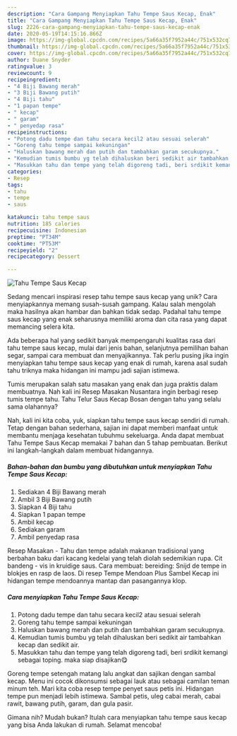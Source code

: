 ```yaml
---
description: "Cara Gampang Menyiapkan Tahu Tempe Saus Kecap, Enak"
title: "Cara Gampang Menyiapkan Tahu Tempe Saus Kecap, Enak"
slug: 2226-cara-gampang-menyiapkan-tahu-tempe-saus-kecap-enak
date: 2020-05-19T14:15:16.866Z
image: https://img-global.cpcdn.com/recipes/5a66a35f7952a44c/751x532cq70/tahu-tempe-saus-kecap-foto-resep-utama.jpg
thumbnail: https://img-global.cpcdn.com/recipes/5a66a35f7952a44c/751x532cq70/tahu-tempe-saus-kecap-foto-resep-utama.jpg
cover: https://img-global.cpcdn.com/recipes/5a66a35f7952a44c/751x532cq70/tahu-tempe-saus-kecap-foto-resep-utama.jpg
author: Duane Snyder
ratingvalue: 3
reviewcount: 9
recipeingredient:
- "4 Biji Bawang merah"
- "3 Biji Bawang putih"
- "4 Biji tahu"
- "1 papan tempe"
- " kecap"
- " garam"
- " penyedap rasa"
recipeinstructions:
- "Potong dadu tempe dan tahu secara kecil2 atau sesuai selerah"
- "Goreng tahu tempe sampai kekuningan"
- "Haluskan bawang merah dan putih dan tambahkan garam secukupnya."
- "Kemudian tumis bumbu yg telah dihaluskan beri sedikit air tambahkan kecap dan sedikit air."
- "Masukkan tahu dan tempe yang telah digoreng tadi, beri srdikit kemangi sebagai toping. maka siap disajikan😋"
categories:
- Resep
tags:
- tahu
- tempe
- saus

katakunci: tahu tempe saus 
nutrition: 185 calories
recipecuisine: Indonesian
preptime: "PT34M"
cooktime: "PT53M"
recipeyield: "2"
recipecategory: Dessert

---
```



![Tahu Tempe Saus Kecap](https://img-global.cpcdn.com/recipes/5a66a35f7952a44c/751x532cq70/tahu-tempe-saus-kecap-foto-resep-utama.jpg)

Sedang mencari inspirasi resep tahu tempe saus kecap yang unik? Cara menyiapkannya memang susah-susah gampang. Kalau salah mengolah maka hasilnya akan hambar dan bahkan tidak sedap. Padahal tahu tempe saus kecap yang enak seharusnya memiliki aroma dan cita rasa yang dapat memancing selera kita.

Ada beberapa hal yang sedikit banyak mempengaruhi kualitas rasa dari tahu tempe saus kecap, mulai dari jenis bahan, selanjutnya pemilihan bahan segar, sampai cara membuat dan menyajikannya. Tak perlu pusing jika ingin menyiapkan tahu tempe saus kecap yang enak di rumah, karena asal sudah tahu triknya maka hidangan ini mampu jadi sajian istimewa.

Tumis merupakan salah satu masakan yang enak dan juga praktis dalam membuatnya. Nah kali ini Resep Masakan Nusantara ingin berbagi resep tumis tempe tahu. Tahu Telur Saus Kecap Bosan dengan tahu yang selalu sama olahannya?


Nah, kali ini kita coba, yuk, siapkan tahu tempe saus kecap sendiri di rumah. Tetap dengan bahan sederhana, sajian ini dapat memberi manfaat untuk membantu menjaga kesehatan tubuhmu sekeluarga. Anda dapat membuat Tahu Tempe Saus Kecap memakai 7 bahan dan 5 tahap pembuatan. Berikut ini langkah-langkah dalam membuat hidangannya.

<!--inarticleads1-->

##### Bahan-bahan dan bumbu yang dibutuhkan untuk menyiapkan Tahu Tempe Saus Kecap:

1. Sediakan 4 Biji Bawang merah
1. Ambil 3 Biji Bawang putih
1. Siapkan 4 Biji tahu
1. Siapkan 1 papan tempe
1. Ambil  kecap
1. Sediakan  garam
1. Ambil  penyedap rasa


Resep Masakan - Tahu dan tempe adalah makanan tradisional yang berbahan baku dari kacang kedelai yang telah diolah sedemikian rupa. Cit bandeng - vis in kruidige saus. Cara membuat: bereiding: Snijd de tempe in blokjes en rasp de laos. Di resep Tempe Mendoan Plus Sambel Kecap ini hidangan tempe mendoannya mantap dan pasangannya klop. 

<!--inarticleads2-->

##### Cara menyiapkan Tahu Tempe Saus Kecap:

1. Potong dadu tempe dan tahu secara kecil2 atau sesuai selerah
1. Goreng tahu tempe sampai kekuningan
1. Haluskan bawang merah dan putih dan tambahkan garam secukupnya.
1. Kemudian tumis bumbu yg telah dihaluskan beri sedikit air tambahkan kecap dan sedikit air.
1. Masukkan tahu dan tempe yang telah digoreng tadi, beri srdikit kemangi sebagai toping. maka siap disajikan😋


Goreng tempe setengah matang lalu angkat dan sajikan dengan sambal kecap. Menu ini cocok dikonsumsi sebagai lauk atau sebagai camilan teman minum teh. Mari kita coba resep tempe penyet saus petis ini. Hidangan tempe pun menjadi lebih istimewa. Sambal petis, uleg cabai merah, cabai rawit, bawang putih, garam, dan gula pasir. 

Gimana nih? Mudah bukan? Itulah cara menyiapkan tahu tempe saus kecap yang bisa Anda lakukan di rumah. Selamat mencoba!
